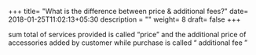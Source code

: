 +++
title= "What is the difference between price & additional fees?"
date= 2018-01-25T11:02:13+05:30
description = ""
weight= 8
draft= false
+++


sum total of services provided is called “price” and  the additional price of accessories added by customer while purchase is called “ additional fee ” 


